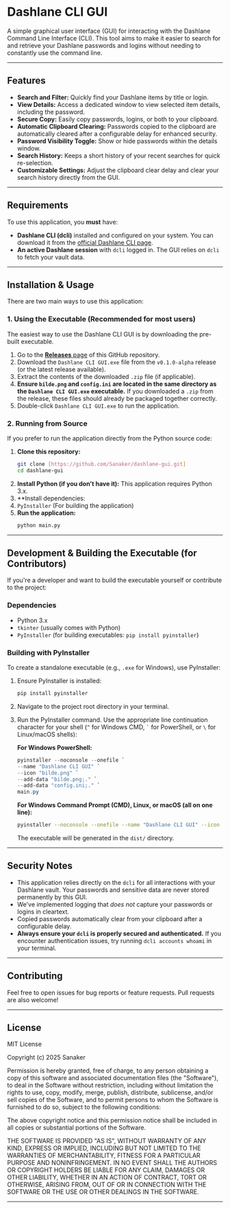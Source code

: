 # Dashlane CLI GUI

A simple graphical user interface (GUI) for interacting with the Dashlane Command Line Interface (CLI). This tool aims to make it easier to search for and retrieve your Dashlane passwords and logins without needing to constantly use the command line.

---

## Features

* **Search and Filter:** Quickly find your Dashlane items by title or login.
* **View Details:** Access a dedicated window to view selected item details, including the password.
* **Secure Copy:** Easily copy passwords, logins, or both to your clipboard.
* **Automatic Clipboard Clearing:** Passwords copied to the clipboard are automatically cleared after a configurable delay for enhanced security.
* **Password Visibility Toggle:** Show or hide passwords within the details window.
* **Search History:** Keeps a short history of your recent searches for quick re-selection.
* **Customizable Settings:** Adjust the clipboard clear delay and clear your search history directly from the GUI.

---

## Requirements

To use this application, you **must** have:

* **Dashlane CLI (dcli)** installed and configured on your system. You can download it from the [official Dashlane CLI page](https://www.dashlane.com/features/command-line-interface).
* **An active Dashlane session** with `dcli` logged in. The GUI relies on `dcli` to fetch your vault data.

---

## Installation & Usage

There are two main ways to use this application:

### 1. Using the Executable (Recommended for most users)

The easiest way to use the Dashlane CLI GUI is by downloading the pre-built executable.

1.  Go to the [**Releases** page](https://github.com/Sanaker/dashlane-gui/releases) of this GitHub repository.
2.  Download the `Dashlane CLI GUI.exe` file from the `v0.1.0-alpha` release (or the latest release available).
3.  Extract the contents of the downloaded `.zip` file (if applicable).
4.  **Ensure `bilde.png` and `config.ini` are located in the same directory as the `Dashlane CLI GUI.exe` executable.** If you downloaded a `.zip` from the release, these files should already be packaged together correctly.
5.  Double-click `Dashlane CLI GUI.exe` to run the application.

### 2. Running from Source

If you prefer to run the application directly from the Python source code:

1.  **Clone this repository:**
    ```bash
    git clone [https://github.com/Sanaker/dashlane-gui.git]
    cd dashlane-gui
    ```
2.  **Install Python (if you don't have it):** This application requires Python 3.x.
3.  **Install dependencies:
4.  `PyInstaller` (For building the application)
5.  **Run the application:**
    ```bash
    python main.py
    ```

---

## Development & Building the Executable (for Contributors)

If you're a developer and want to build the executable yourself or contribute to the project:

### Dependencies

* Python 3.x
* `tkinter` (usually comes with Python)
* `PyInstaller` (for building executables: `pip install pyinstaller`)

### Building with PyInstaller

To create a standalone executable (e.g., `.exe` for Windows), use PyInstaller:

1.  Ensure PyInstaller is installed:
    ```bash
    pip install pyinstaller
    ```
2.  Navigate to the project root directory in your terminal.
3.  Run the PyInstaller command. Use the appropriate line continuation character for your shell (`^` for Windows CMD, `` ` `` for PowerShell, or `\` for Linux/macOS shells):

    **For Windows PowerShell:**
    ```powershell
    pyinstaller --noconsole --onefile `
    --name "Dashlane CLI GUI" `
    --icon "bilde.png" `
    --add-data "bilde.png;." `
    --add-data "config.ini;." `
    main.py
    ```
    **For Windows Command Prompt (CMD), Linux, or macOS (all on one line):**
    ```bash
    pyinstaller --noconsole --onefile --name "Dashlane CLI GUI" --icon "bilde.png" --add-data "bilde.png;." --add-data "config.ini;." main.py
    ```

    The executable will be generated in the `dist/` directory.

---

## Security Notes

* This application relies directly on the `dcli` for all interactions with your Dashlane vault. Your passwords and sensitive data are never stored permanently by this GUI.
* We've implemented logging that *does not* capture your passwords or logins in cleartext.
* Copied passwords automatically clear from your clipboard after a configurable delay.
* **Always ensure your `dcli` is properly secured and authenticated.** If you encounter authentication issues, try running `dcli accounts whoami` in your terminal.

---

## Contributing

Feel free to open issues for bug reports or feature requests. Pull requests are also welcome!

---

## License

MIT License

Copyright (c) 2025 Sanaker

Permission is hereby granted, free of charge, to any person obtaining a copy
of this software and associated documentation files (the "Software"), to deal
in the Software without restriction, including without limitation the rights
to use, copy, modify, merge, publish, distribute, sublicense, and/or sell
copies of the Software, and to permit persons to whom the Software is
furnished to do so, subject to the following conditions:

The above copyright notice and this permission notice shall be included in all
copies or substantial portions of the Software.

THE SOFTWARE IS PROVIDED "AS IS", WITHOUT WARRANTY OF ANY KIND, EXPRESS OR
IMPLIED, INCLUDING BUT NOT LIMITED TO THE WARRANTIES OF MERCHANTABILITY,
FITNESS FOR A PARTICULAR PURPOSE AND NONINFRINGEMENT. IN NO EVENT SHALL THE
AUTHORS OR COPYRIGHT HOLDERS BE LIABLE FOR ANY CLAIM, DAMAGES OR OTHER
LIABILITY, WHETHER IN AN ACTION OF CONTRACT, TORT OR OTHERWISE, ARISING FROM,
OUT OF OR IN CONNECTION WITH THE SOFTWARE OR THE USE OR OTHER DEALINGS IN THE
SOFTWARE.

---
